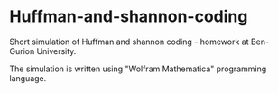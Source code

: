 # Huffman-and-shannon-coding
Short simulation of Huffman and shannon coding - homework at Ben-Gurion University.

The simulation is written using "Wolfram Mathematica" programming language. 


